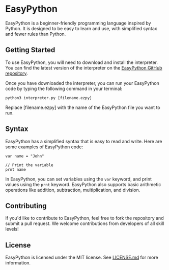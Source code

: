 # EasyPython

EasyPython is a beginner-friendly programming language inspired by Python. It is designed to be easy to learn and use, with simplified syntax and fewer rules than Python.

## Getting Started

To use EasyPython, you will need to download and install the interpreter. You can find the latest version of the interpreter on the [EasyPython GitHub repository](https://github.com/Maplerxyz/easypython/).

Once you have downloaded the interpreter, you can run your EasyPython code by typing the following command in your terminal:

```python3 interpreter.py [filename.ezpy]```

Replace [filename.ezpy] with the name of the EasyPython file you want to run.

## Syntax

EasyPython has a simplified syntax that is easy to read and write. Here are some examples of EasyPython code:

```// Set a variable
var name = "John"

// Print the variable
prnt name
```

In EasyPython, you can set variables using the `var` keyword, and print values using the `prnt` keyword. EasyPython also supports basic arithmetic operations like addition, subtraction, multiplication, and division.

## Contributing

If you'd like to contribute to EasyPython, feel free to fork the repository and submit a pull request. We welcome contributions from developers of all skill levels!

## License

EasyPython is licensed under the MIT license. See [LICENSE.md](https://github.com/Maplerxyz/easypython/blob/main/LICENSE.md) for more information.



